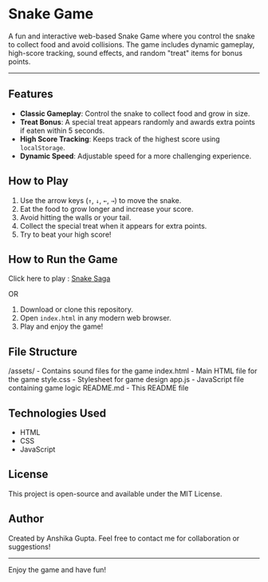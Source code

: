 # Snake Game  

A fun and interactive web-based Snake Game where you control the snake to collect food and avoid collisions. The game includes dynamic gameplay, high-score tracking, sound effects, and random "treat" items for bonus points.

---

## Features  
- **Classic Gameplay**: Control the snake to collect food and grow in size.  
- **Treat Bonus**: A special treat appears randomly and awards extra points if eaten within 5 seconds.  
- **High Score Tracking**: Keeps track of the highest score using `localStorage`.   
- **Dynamic Speed**: Adjustable speed for a more challenging experience.  

## How to Play  
1. Use the arrow keys (`↑`, `↓`, `←`, `→`) to move the snake.  
2. Eat the food to grow longer and increase your score.  
3. Avoid hitting the walls or your tail.  
4. Collect the special treat when it appears for extra points.  
5. Try to beat your high score!

## How to Run the Game  
Click here to play : [Snake Saga]( https://flex0ing-ag.github.io/snake-saga/)

OR

1. Download or clone this repository.  
2. Open `index.html` in any modern web browser.  
3. Play and enjoy the game!

## File Structure  
/assets/ - Contains sound files for the game
index.html - Main HTML file for the game
style.css - Stylesheet for game design
app.js - JavaScript file containing game logic
README.md - This README file

## Technologies Used  
- HTML  
- CSS  
- JavaScript  

## License  
This project is open-source and available under the MIT License.

## Author  
Created by Anshika Gupta. Feel free to contact me for collaboration or suggestions!

---

Enjoy the game and have fun!

